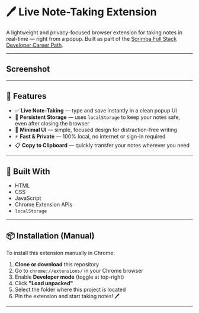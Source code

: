 # 🖊️ Live Note-Taking Extension

A lightweight and privacy-focused browser extension for taking notes in real-time — right from a popup. Built as part of the [Scrimba Full Stack Developer Career Path](https://scrimba.com/).

---
## Screenshot


---

## 🚀 Features

- ✅ **Live Note-Taking** — type and save instantly in a clean popup UI
- 💾 **Persistent Storage** — uses `localStorage` to keep your notes safe, even after closing the browser
- 🧩 **Minimal UI** — simple, focused design for distraction-free writing
- ⚡ **Fast & Private** — 100% local, no internet or sign-in required
- 📋 **Copy to Clipboard** — quickly transfer your notes wherever you need

---

## 🔧 Built With

- HTML  
- CSS  
- JavaScript  
- Chrome Extension APIs  
- `localStorage`

---

## 📦 Installation (Manual)

To install this extension manually in Chrome:

1. **Clone or download** this repository
2. Go to `chrome://extensions/` in your Chrome browser
3. Enable **Developer mode** (toggle at top-right)
4. Click **"Load unpacked"**
5. Select the folder where this project is located
6. Pin the extension and start taking notes! 🖊️

---

